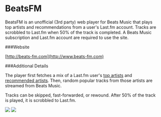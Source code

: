 # BeatsFM

BeatsFM is an unofficial (3rd party) web player for Beats Music that plays top artists and recommendations from a user's Last.fm account. Tracks are scrobbled to Last.fm when 50% of the track is completed. A Beats Music subscription and Last.fm account are required to use the site.

###Website

[http://beats-fm.com](http://www.beats-fm.com)

###Additional Details

The player first fetches a mix of a Last.fm user's [top artists](http://www.last.fm/api/show/user.getTopArtists) and [recommended artists](http://www.last.fm/api/show/user.getRecommendedArtists). Then, random popular tracks from those artists are streamed from Beats Music.

Tracks can be skipped, fast-forwarded, or rewound. After 50% of the track is played, it is scrobbled to Last.fm.

![](http://api.mixpanel.com/track/?data=eyJldmVudCI6IlJlcG9zaXRvcnkgVmlld2VkIiwicHJvcGVydGllcyI6eyJ0b2tlbiI6Ijg2YWQ3Mjc5YmQzMGQ2MDMzMzQ0NjYwMDY3YzA1MTg1IiwiY2FtcGFpZ24iOiJiZWF0c2ZtIn19&ip=1&img=1)
![](http://www.pixelsite.info/track/t19137.gif)
